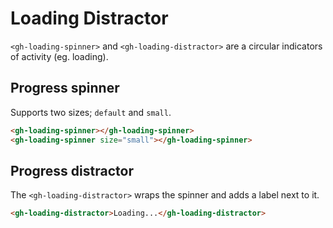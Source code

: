 # Loading Distractor

`<gh-loading-spinner>` and `<gh-loading-distractor>` are a circular indicators of activity (eg. loading).

## Progress spinner
Supports two sizes; `default` and `small`.

```html
<gh-loading-spinner></gh-loading-spinner>
<gh-loading-spinner size="small"></gh-loading-spinner>
```

## Progress distractor
The `<gh-loading-distractor>` wraps the spinner and adds a label next to it.

```html
<gh-loading-distractor>Loading...</gh-loading-distractor>
```
